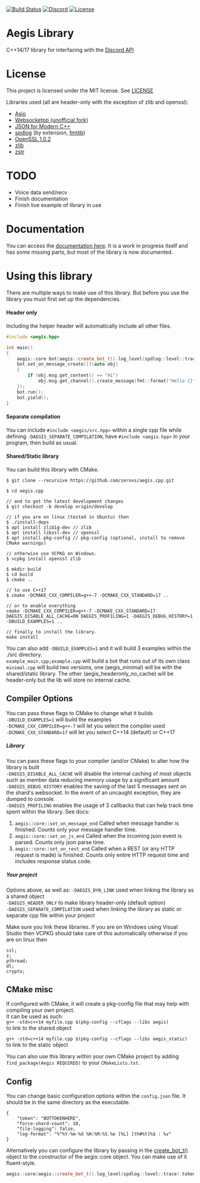 [![Build Status](https://travis-ci.org/zeroxs/aegis.cpp.svg?branch=master)](https://travis-ci.org/zeroxs/aegis.cpp) [![Discord](https://discordapp.com/api/guilds/287048029524066334/widget.png)](https://discord.gg/w7Y3Bb8) [![License](https://img.shields.io/badge/license-MIT-blue.svg)](https://github.com/zeroxs/aegis.cpp/blob/master/LICENSE)


Aegis Library
=======

C++14/17 library for interfacing with the [Discord API](https://discordapp.com/developers/docs/intro)

# License #

This project is licensed under the MIT license. See [LICENSE](https://github.com/zeroxs/aegis.cpp/blob/master/LICENSE)

Libraries used (all are header-only with the exception of zlib and openssl):
- [Asio](https://github.com/chriskohlhoff/asio)
- [Websocketpp (unofficial fork)](https://github.com/zeroxs/websocketpp)
- [JSON for Modern C++](https://github.com/nlohmann/json)
- [spdlog](https://github.com/gabime/spdlog) (by extension, [fmtlib](https://github.com/fmtlib/fmt))
- [OpenSSL 1.0.2](https://www.openssl.org)
- [zlib](https://zlib.net)
- [zstr](https://github.com/mateidavid/zstr)



# TODO #
- Voice data send/recv
- Finish documentation
- Finish live example of library in use

# Documentation #
You can access the [documentation here](https://docs.aegisbot.io/). It is a work in progress itself and has some missing parts, but most of the library is now documented.

# Using this library #
There are multiple ways to make use of this library.
But before you use the library you must first set up the dependencies.

#### Header only ####
Including the helper header will automatically include all other files.
```cpp
#include <aegis.hpp>

int main()
{
    aegis::core bot(aegis::create_bot_t().log_level(spdlog::level::trace).token("TOKEN"));
    bot.set_on_message_create([](auto obj)
    {
        if (obj.msg.get_content() == "Hi")
            obj.msg.get_channel().create_message(fmt::format("Hello {}", obj.msg.author.username));
    });
    bot.run();
    bot.yield();
}
```

#### Separate compilation ####
You can include `#include <aegis/src.hpp>` within a single cpp file while defining `-DAEGIS_SEPARATE_COMPILATION`, have `#include <aegis.hpp>` in your program, then build as usual.

#### Shared/Static library ####
You can build this library with CMake.
```
$ git clone --recursive https://github.com/zeroxs/aegis.cpp.git

$ cd aegis.cpp

// and to get the latest development changes
$ git checkout -b develop origin/develop

// if you are on linux (tested in Ubuntu) then
$ ./install-deps 
$ apt install zlib1g-dev // zlib
$ apt install libssl-dev // openssl
$ apt install pkg-config // pkg-config (optional, install to remove CMake warnings)

// otherwise use VCPKG on Windows.
$ vcpkg install openssl zlib

$ mkdir build
$ cd build
$ cmake ..

// to use C++17
$ cmake -DCMAKE_CXX_COMPILER=g++-7 -DCMAKE_CXX_STANDARD=17 ..

// or to enable everything
cmake -DCMAKE_CXX_COMPILER=g++-7 -DCMAKE_CXX_STANDARD=17 DAEGIS_DISABLE_ALL_CACHE=ON DAEGIS_PROFILING=1 -DAEGIS_DEBUG_HISTORY=1 -DBUILD_EXAMPLES=1 ..

// finally to install the library.
make install
```
You can also add `-DBUILD_EXAMPLES=1` and it will build 3 examples within the ./src directory.<br />
`example_main.cpp;example.cpp` will build a bot that runs out of its own class<br />
`minimal.cpp` will build two versions, one (aegis_minimal) will be with the shared/static library. The other (aegis_headeronly_no_cache) will be header-only but the lib will store no internal cache.


## Compiler Options ##
You can pass these flags to CMake to change what it builds<br />
`-DBUILD_EXAMPLES=1` will build the examples<br />
`-DCMAKE_CXX_COMPILER=g++-7` will let you select the compiler used<br />
`-DCMAKE_CXX_STANDARD=17` will let you select C++14 (default) or C++17

##### Library #####
You can pass these flags to your compiler (and/or CMake) to alter how the library is built<br />
`-DAEGIS_DISABLE_ALL_CACHE` will disable the internal caching of most objects such as member data reducing memory usage by a significant amount<br />
`-DAEGIS_DEBUG_HISTORY` enables the saving of the last 5 messages sent on the shard's websocket. In the event of an uncaught exception, they are dumped to console.<br />
`-DAEGIS_PROFILING` enables the usage of 3 callbacks that can help track time spent within the library. See docs:<br />
1. `aegis::core::set_on_message_end` Called when message handler is finished. Counts only your message handler time.
2. `aegis::core::set_on_js_end` Called when the incoming json event is parsed. Counts only json parse time.
3. `aegis::core::set_on_rest_end` Called when a REST (or any HTTP request is made) is finished. Counts only entire HTTP request time and includes response status code.

##### Your project #####
Options above, as well as:
`-DAEGIS_DYN_LINK` used when linking the library as a shared object<br />
`-DAEGIS_HEADER_ONLY` to make library header-only (default option)<br />
`-DAEGIS_SEPARATE_COMPILATION` used when linking the library as static or separate cpp file within your project<br />

Make sure you link these libraries. If you are on Windows using Visual Studio then VCPKG should take care of this automatically otherwise if you are  on linux then 
```
ssl;
z;
pthread;
dl;
crypto;
```

## CMake misc ##
If configured with CMake, it will create a pkg-config file that may help with compiling your own project.<br />
It can be used as such:<br />
`g++ -std=c++14 myfile.cpp $(pkg-config --cflags --libs aegis)`<br />
to link to the shared object

`g++ -std=c++14 myfile.cpp $(pkg-config --cflags --libs aegis_static)`<br />
to link to the static object<br />

You can also use this library within your own CMake project by adding `find_package(Aegis REQUIRED)` to your `CMakeLists.txt`.


## Config ##
You can change basic configuration options within the `config.json` file. It should be in the same directory as the executable.
```
{
	"token": "BOTTOKENHERE",
	"force-shard-count": 10,
	"file-logging": false,
	"log-format": "%^%Y-%m-%d %H:%M:%S.%e [%L] [th#%t]%$ : %v"
}
```

Alternatively you can configure the library by passing in the [create_bot_t()](https://docs.aegisbot.io/structaegis_1_1create__bot__t.html) object to the constructor of the aegis::core object. You can make use of it fluent-style.
```cpp
aegis::core(aegis::create_bot_t().log_level(spdlog::level::trace).token("TOKEN"))
```
